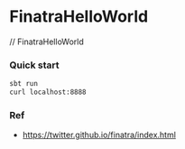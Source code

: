 # FinatraHelloWorld
// FinatraHelloWorld


### Quick start
```bash
sbt run
curl localhost:8888
```

### Ref
- https://twitter.github.io/finatra/index.html
